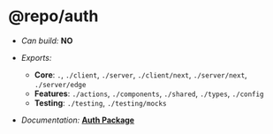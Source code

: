 # @repo/auth

- _Can build:_ **NO**

- _Exports:_
  - **Core**: `.`, `./client`, `./server`, `./client/next`, `./server/next`,
    `./server/edge`
  - **Features**: `./actions`, `./components`, `./shared`, `./types`, `./config`
  - **Testing**: `./testing`, `./testing/mocks`

- _Documentation:_
  **[Auth Package](../../apps/docs/packages/auth/overview.mdx)**
